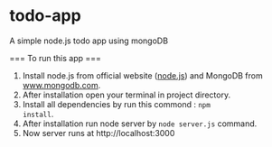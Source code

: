 # todo-app
A simple node.js todo app using mongoDB

=== To run  this app ===
1. Install node.js from official website (<a href="https://nodejs.org/">node.js</a>) and MongoDB from <a href="https://www.mongodb.com/
">www.mongodb.com</a>.
2. After installation open your terminal in project directory.
3. Install all dependencies by run this commond : <code>npm install</code>.
4. After installation run node server by <code>node server.js</code> command.
5. Now server runs at http://localhost:3000

